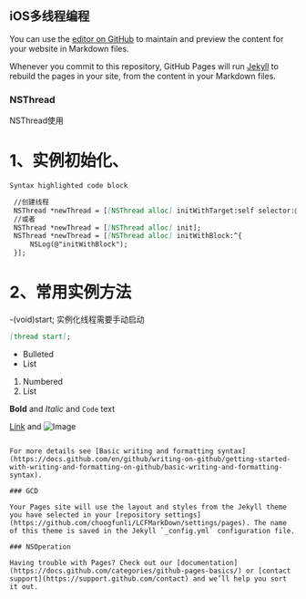 ## iOS多线程编程

You can use the [editor on GitHub](https://github.com/choogfunli/LCFMarkDown/edit/gh-pages/index.md) to maintain and preview the content for your website in Markdown files.

Whenever you commit to this repository, GitHub Pages will run [Jekyll](https://jekyllrb.com/) to rebuild the pages in your site, from the content in your Markdown files.

### NSThread

NSThread使用

# 1、实例初始化、

```markdown
Syntax highlighted code block

 //创建线程
 NSThread *newThread = [[NSThread alloc] initWithTarget:self selector:@selector(demo:) object:@"Thread"];
 //或者
 NSThread *newThread = [[NSThread alloc] init];
 NSThread *newThread = [[NSThread alloc] initWithBlock:^{
     NSLog(@"initWithBlock");
 }];
 ```

# 2、常用实例方法

-(void)start; 实例化线程需要手动启动

```markdown
[thread start];
```

- Bulleted
- List

1. Numbered
2. List

**Bold** and _Italic_ and `Code` text

[Link](url) and ![Image](src)
```

For more details see [Basic writing and formatting syntax](https://docs.github.com/en/github/writing-on-github/getting-started-with-writing-and-formatting-on-github/basic-writing-and-formatting-syntax).

### GCD

Your Pages site will use the layout and styles from the Jekyll theme you have selected in your [repository settings](https://github.com/choogfunli/LCFMarkDown/settings/pages). The name of this theme is saved in the Jekyll `_config.yml` configuration file.

### NSOperation

Having trouble with Pages? Check out our [documentation](https://docs.github.com/categories/github-pages-basics/) or [contact support](https://support.github.com/contact) and we’ll help you sort it out.
